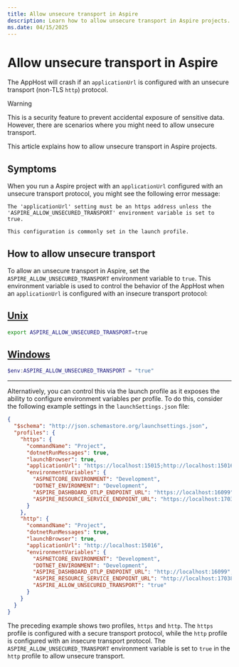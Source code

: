 ```yaml
---
title: Allow unsecure transport in Aspire
description: Learn how to allow unsecure transport in Aspire projects.
ms.date: 04/15/2025
---
```


# Allow unsecure transport in Aspire

The AppHost will crash if an `applicationUrl` is configured with an unsecure transport (non-TLS `http`) protocol.

> [!WARNING]
> This is a security feature to prevent accidental exposure of sensitive data. However, there are scenarios where you might need to allow unsecure transport.

This article explains how to allow unsecure transport in Aspire projects.

## Symptoms

When you run a Aspire project with an `applicationUrl` configured with an unsecure transport protocol, you might see the following error message:

```Output
The 'applicationUrl' setting must be an https address unless the
'ASPIRE_ALLOW_UNSECURED_TRANSPORT' environment variable is set to true.

This configuration is commonly set in the launch profile.
```

## How to allow unsecure transport

To allow an unsecure transport in Aspire, set the `ASPIRE_ALLOW_UNSECURED_TRANSPORT` environment variable to `true`. This environment variable is used to control the behavior of the AppHost when an `applicationUrl` is configured with an insecure transport protocol:

## [Unix](#tab/unix)

```bash
export ASPIRE_ALLOW_UNSECURED_TRANSPORT=true
```

## [Windows](#tab/windows)

```powershell
$env:ASPIRE_ALLOW_UNSECURED_TRANSPORT = "true"
```

---

Alternatively, you can control this via the launch profile as it exposes the ability to configure environment variables per profile. To do this, consider the following example settings in the `launchSettings.json` file:

```json
{
  "$schema": "http://json.schemastore.org/launchsettings.json",
  "profiles": {
    "https": {
      "commandName": "Project",
      "dotnetRunMessages": true,
      "launchBrowser": true,
      "applicationUrl": "https://localhost:15015;http://localhost:15016",
      "environmentVariables": {
        "ASPNETCORE_ENVIRONMENT": "Development",
        "DOTNET_ENVIRONMENT": "Development",
        "ASPIRE_DASHBOARD_OTLP_ENDPOINT_URL": "https://localhost:16099",
        "ASPIRE_RESOURCE_SERVICE_ENDPOINT_URL": "https://localhost:17037"
      }
    },
    "http": {
      "commandName": "Project",
      "dotnetRunMessages": true,
      "launchBrowser": true,
      "applicationUrl": "http://localhost:15016",
      "environmentVariables": {
        "ASPNETCORE_ENVIRONMENT": "Development",
        "DOTNET_ENVIRONMENT": "Development",
        "ASPIRE_DASHBOARD_OTLP_ENDPOINT_URL": "http://localhost:16099",
        "ASPIRE_RESOURCE_SERVICE_ENDPOINT_URL": "http://localhost:17038",
        "ASPIRE_ALLOW_UNSECURED_TRANSPORT": "true"
      }
    }
  }
}
```

The preceding example shows two profiles, `https` and `http`. The `https` profile is configured with a secure transport protocol, while the `http` profile is configured with an insecure transport protocol. The `ASPIRE_ALLOW_UNSECURED_TRANSPORT` environment variable is set to `true` in the `http` profile to allow unsecure transport.
